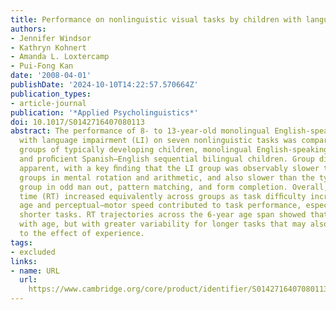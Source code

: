 ```yaml
---
title: Performance on nonlinguistic visual tasks by children with language impairment
authors:
- Jennifer Windsor
- Kathryn Kohnert
- Amanda L. Loxtercamp
- Pui-Fong Kan
date: '2008-04-01'
publishDate: '2024-10-10T14:22:57.570664Z'
publication_types:
- article-journal
publication: '*Applied Psycholinguistics*'
doi: 10.1017/S0142716407080113
abstract: The performance of 8- to 13-year-old monolingual English-speaking children
  with language impairment (LI) on seven nonlinguistic tasks was compared with two
  groups of typically developing children, monolingual English-speaking children,
  and proﬁcient Spanish–English sequential bilingual children. Group differences were
  apparent, with a key ﬁnding that the LI group was observably slower than both typical
  groups in mental rotation and arithmetic, and also slower than the typical monolingual
  group in odd man out, pattern matching, and form completion. Overall, the response
  time (RT) increased equivalently across groups as task difﬁculty increased. Chronological
  age and perceptual–motor speed contributed to task performance, especially for the
  shorter tasks. RT trajectories across the 6-year age span showed that task RT decreased
  with age, but with greater variability for longer tasks that may also be more vulnerable
  to the effect of experience.
tags:
- excluded
links:
- name: URL
  url: 
    https://www.cambridge.org/core/product/identifier/S0142716407080113/type/journal_article
---
```

